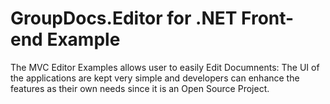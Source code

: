 # GroupDocs.Editor for .NET Front-end Example

The MVC Editor Examples allows user to easily Edit Documnents: 
The UI of the applications are kept very simple and developers can enhance the features as their own needs since it is an 
Open Source Project.






